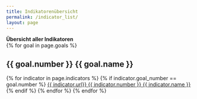 ```yaml
---
title: Indikatorenübersicht
permalink: /indicator_list/
layout: page
---
```


<b>Übersicht aller Indikatoren</b>
<br>
{% for goal in page.goals %}
  <h2>{{ goal.number }} {{ goal.name }}</h2>
  {% for indicator in page.indicators %}
    {% if indicator.goal_number == goal.number %}
      <a href="{{ indicator.url }}">{{ indicator.url}}  {{ indicator.number }} {{ indicator.name }}</a>
    {% endif %}
  {% endfor %}
{% endfor %}
